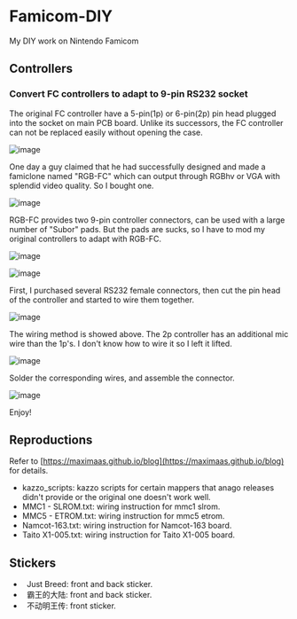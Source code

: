# Famicom-DIY

My DIY work on Nintendo Famicom

## Controllers

### Convert FC controllers to adapt to 9-pin RS232 socket
The original FC controller have a 5-pin(1p) or 6-pin(2p) pin head plugged into the socket on main PCB board. Unlike its successors, the FC controller can not be replaced easily without opening the case.

![image](https://github.com/maximaas/Famicom-DIY/blob/master/pad/9pin_mod/01.jpg)

One day a guy claimed that he had successfully designed and made a famiclone named "RGB-FC" which can output through RGBhv or VGA with splendid video quality. So I bought one.

![image](https://github.com/maximaas/Famicom-DIY/blob/master/pad/9pin_mod/02.jpg)

RGB-FC provides two 9-pin controller connectors, can be used with a large number of "Subor" pads. But the pads are sucks, so I have to mod my original controllers to adapt with RGB-FC. 

![image](https://github.com/maximaas/Famicom-DIY/blob/master/pad/9pin_mod/03.jpg)

![image](https://github.com/maximaas/Famicom-DIY/blob/master/pad/9pin_mod/04.jpg)

First, I purchased several RS232 female connectors, then cut the pin head of the controller and started to wire them together.

![image](https://github.com/maximaas/Famicom-DIY/blob/master/pad/9pin_mod/05.jpg)

The wiring method is showed above. The 2p controller has an additional mic wire than the 1p's. I don't know how to wire it so I left it lifted.

![image](https://github.com/maximaas/Famicom-DIY/blob/master/pad/9pin_mod/06.jpg)

Solder the corresponding wires, and assemble the connector.

![image](https://github.com/maximaas/Famicom-DIY/blob/master/pad/9pin_mod/07.jpg)

Enjoy!

## Reproductions

Refer to [https://maximaas.github.io/blog](https://maximaas.github.io/blog) for details.

*   kazzo_scripts: kazzo scripts for certain mappers that anago releases didn't provide or the original one doesn't work well.
*   MMC1 - SLROM.txt: wiring instruction for mmc1 slrom.
*   MMC5 - ETROM.txt: wiring instruction for mmc5 etrom.
*   Namcot-163.txt: wiring instruction for Namcot-163 board.
*   Taito X1-005.txt: wiring instruction for Taito X1-005 board.

## Stickers

*   Just Breed: front and back sticker.
*   霸王的大陆: front and back sticker.
*   不动明王传: front sticker.

